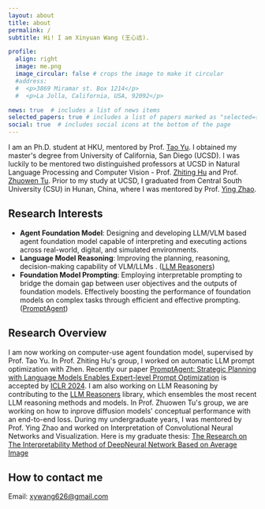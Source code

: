 ```yaml
---
layout: about
title: about
permalink: /
subtitle: Hi! I am Xinyuan Wang (王心远).

profile:
  align: right
  image: me.png
  image_circular: false # crops the image to make it circular
  #address: 
  #  <p>3869 Miramar st. Box 1214</p>
  #  <p>La Jolla, California, USA, 92092</p>

news: true  # includes a list of news items
selected_papers: true # includes a list of papers marked as "selected={true}"
social: true  # includes social icons at the bottom of the page
---
```


I am an Ph.D. student at HKU, mentored by Prof. [Tao Yu](https://taoyds.github.io/). I obtained my master's degree from University of California, San Diego (UCSD). I was luckily to be mentored two distinguished professors at UCSD in Natural Language Processing and Computer Vision - Prof. [Zhiting Hu](http://zhiting.ucsd.edu/) and Prof. [Zhuowen Tu](https://pages.ucsd.edu/~ztu/). Prior to my study at UCSD, I graduated from Central South University (CSU) in Hunan, China, where I was mentored by Prof. [Ying Zhao](https://faculty.csu.edu.cn/zhaoying). 

Research Interests
------
- **Agent Foundation Model**: Designing and developing LLM/VLM based agent foundation model capable of interpreting and executing actions across real-world, digital, and simulated environments.
- **Language Model Reasoning**: Improving the planning, reasoning, decision-making capability of VLM/LLMs . ([LLM Reasoners](https://www.llm-reasoners.net/))
- **Foundation Model Prompting**: Employing interpretable prompting to bridge the domain gap between user objectives and the outputs of foundation models. Effectively boosting the performance of foundation models on complex tasks through efficient and effective prompting. ([PromptAgent](https://arxiv.org/abs/2310.16427))


Research Overview
------
I am now working on computer-use agent foundation model, supervised by Prof. Tao Yu. In Prof. Zhiting Hu's group, I worked on automatic LLM prompt optimization with Zhen. Recently our paper [PromptAgent: Strategic Planning with Language Models Enables Expert-level Prompt Optimization](https://arxiv.org/abs/2310.16427) is accepted by [ICLR 2024](https://iclr.cc/). I am also working on LLM Reasoning by contributing to the [LLM Reasoners](https://www.llm-reasoners.net/) library, which ensembles the most recent LLM reasoning methods and models. In Prof. Zhuowen Tu's group, we are working on how to inprove diffusion models' conceptual performance with an end-to-end loss. During my undergraduate years, I was mentored by Prof. Ying Zhao and worked on Interpretation of Convolutional Neural Networks and Visualization. Here is my graduate thesis: [The Research on The Interpretability Method of DeepNeural Network Based on Average Image](assets\pdf\graduate_thesis.pdf)

How to contact me
------
Email: xywang626@gmail.com

